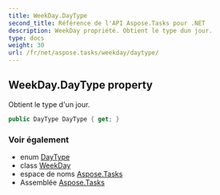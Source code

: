 ```yaml
---
title: WeekDay.DayType
second_title: Référence de l'API Aspose.Tasks pour .NET
description: WeekDay propriété. Obtient le type dun jour.
type: docs
weight: 30
url: /fr/net/aspose.tasks/weekday/daytype/
---
```

## WeekDay.DayType property

Obtient le type d'un jour.

```csharp
public DayType DayType { get; }
```

### Voir également

* enum [DayType](../../daytype/)
* class [WeekDay](../)
* espace de noms [Aspose.Tasks](../../weekday/)
* Assemblée [Aspose.Tasks](../../../)


